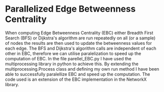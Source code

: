 # Parallelized Edge Betweenness Centrality

When computing Edge Betweenness Centrality (EBC) either Breadth First Search (BFS) or Dijkstra's algorithm are run repeatedly on all (or a sample) of nodes the results are then used to update the betweenness values for each edge. The BFS and Dijkstra's algorithm calls are independent of each other in EBC, therefore we can utilise paralelization to speed up the computation of EBC. In the file parellel_EBC.py I have used the multiprocessing library in python to achieve this. By extending the multiprocessing.Process class and defining my own run method I have been able to successfully paralellize EBC and speed up the computation. The code used is an extension of the EBC implementation in the NetworkX library.

